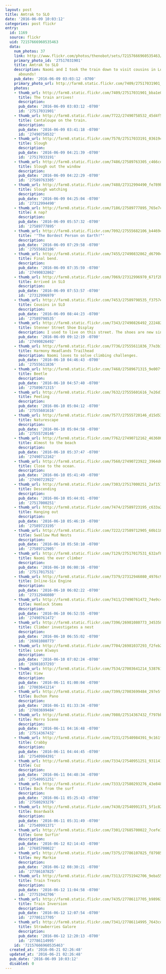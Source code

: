 ```yaml
---
layout: post
title: Amtrak to SLO
date: '2016-06-09 10:03:12'
categories: post flickr
entry:
  id: 1169
  source: flickr
  uid: 72157666960535463
  data:
    num_photos: 37
    link: http://www.flickr.com/photos/thenobot/sets/72157666960535463/
    primary_photo_id: '27517031901'
    title: Amtrak to SLO
    description: Naomi and I took the train down to visit cousins in Los Osos. Adventure
      abounds!
    pub_date: '2016-06-09 03:03:12 -0700'
    primary_photo_url: http://farm8.static.flickr.com/7409/27517031901_bba1e0906e_m.jpg
    photos:
    - thumb_url: http://farm8.static.flickr.com/7409/27517031901_bba1e0906e_s.jpg
      title: The train arrives!
      description: 
      pub_date: '2016-06-09 03:03:12 -0700'
      id: '27517031901'
    - thumb_url: http://farm8.static.flickr.com/7722/27490758532_45d4f50054_s.jpg
      title: Cantaloupe on the train.
      description: 
      pub_date: '2016-06-09 03:41:18 -0700'
      id: '27490758532'
    - thumb_url: http://farm8.static.flickr.com/7570/27517033191_03619ce7c6_s.jpg
      title: Slough
      description: 
      pub_date: '2016-06-09 04:21:39 -0700'
      id: '27517033191'
    - thumb_url: http://farm8.static.flickr.com/7486/27589763305_c466cdc726_s.jpg
      title: Slough out the window
      description: 
      pub_date: '2016-06-09 04:22:29 -0700'
      id: '27589763305'
    - thumb_url: http://farm8.static.flickr.com/7488/27312994490_fe789bfe96_s.jpg
      title: Slough watching
      description: 
      pub_date: '2016-06-09 04:25:04 -0700'
      id: '27312994490'
    - thumb_url: http://farm8.static.flickr.com/7186/27589777895_765e7c6577_s.jpg
      title: A nap?
      description: 
      pub_date: '2016-06-09 05:57:32 -0700'
      id: '27589777895'
    - thumb_url: http://farm8.static.flickr.com/7092/27555682106_b4469c5402_s.jpg
      title: '"The Bordest Person on Earth!"'
      description: 
      pub_date: '2016-06-09 07:29:58 -0700'
      id: '27555682106'
    - thumb_url: http://farm8.static.flickr.com/7455/27490832862_d6790c4a14_s.jpg
      title: Final bend.
      description: 
      pub_date: '2016-06-09 07:35:59 -0700'
      id: '27490832862'
    - thumb_url: http://farm8.static.flickr.com/7069/27312996970_671f2b0fbe_s.jpg
      title: Arrived in SLO
      description: 
      pub_date: '2016-06-09 07:53:57 -0700'
      id: '27312996970'
    - thumb_url: http://farm8.static.flickr.com/7453/27589798535_f3757e787c_s.jpg
      title: Cousins in SLO
      description: 
      pub_date: '2016-06-09 08:44:23 -0700'
      id: '27589798535'
    - thumb_url: http://farm8.static.flickr.com/7343/27490826492_222482647e_s.jpg
      title: Stenner Street Shoe Display
      description: I used to live on this street. The shoes are new since I was there.
      pub_date: '2016-06-09 09:12:19 -0700'
      id: '27490826492'
    - thumb_url: http://farm8.static.flickr.com/7736/27555611836_77e3b1d82a_s.jpg
      title: Harmony Headlands Trailhead
      description: Naomi loves to solve climbing challenges.
      pub_date: '2016-06-10 04:46:43 -0700'
      id: '27555611836'
    - thumb_url: http://farm8.static.flickr.com/7468/27589671315_9e007f3981_s.jpg
      title: Beetle
      description: 
      pub_date: '2016-06-10 04:57:40 -0700'
      id: '27589671315'
    - thumb_url: http://farm8.static.flickr.com/7632/27555601616_7e26d18586_s.jpg
      title: Peeling
      description: 
      pub_date: '2016-06-10 05:04:12 -0700'
      id: '27555601616'
    - thumb_url: http://farm8.static.flickr.com/7577/27555720146_d15d537f80_s.jpg
      title: Naturescape
      description: 
      pub_date: '2016-06-10 05:04:58 -0700'
      id: '27555720146'
    - thumb_url: http://farm8.static.flickr.com/7762/27490712162_4636001102_s.jpg
      title: Almost to the beach
      description: 
      pub_date: '2016-06-10 05:37:47 -0700'
      id: '27490712162'
    - thumb_url: http://farm8.static.flickr.com/7560/27490723922_3964d69803_s.jpg
      title: Close to the ocean.
      description: 
      pub_date: '2016-06-10 05:41:49 -0700'
      id: '27490723922'
    - thumb_url: http://farm8.static.flickr.com/7303/27517000251_2af1515066_s.jpg
      title: Descending
      description: 
      pub_date: '2016-06-10 05:44:01 -0700'
      id: '27517000251'
    - thumb_url: http://farm8.static.flickr.com/7474/27589723195_c633a2780c_s.jpg
      title: Hanging out
      description: 
      pub_date: '2016-06-10 05:46:19 -0700'
      id: '27589723195'
    - thumb_url: http://farm8.static.flickr.com/7222/27589712905_60b118204f_s.jpg
      title: Swallow Mud Nests
      description: 
      pub_date: '2016-06-10 05:58:10 -0700'
      id: '27589712905'
    - thumb_url: http://farm8.static.flickr.com/7129/27517017531_632af819c0_s.jpg
      title: Naomi the ever climber
      description: 
      pub_date: '2016-06-10 06:00:16 -0700'
      id: '27517017531'
    - thumb_url: http://farm8.static.flickr.com/7379/27312946080_4976c963e4_s.jpg
      title: Inline-Six Engine
      description: 
      pub_date: '2016-06-10 06:02:22 -0700'
      id: '27312946080'
    - thumb_url: http://farm8.static.flickr.com/7411/27490761472_74e9c4aed2_s.jpg
      title: Hemlock Stems
      description: 
      pub_date: '2016-06-10 06:52:55 -0700'
      id: '27490761472'
    - thumb_url: http://farm8.static.flickr.com/7396/26981080773_345358c68b_s.jpg
      title: Climber investigates a nest
      description: 
      pub_date: '2016-06-10 06:55:02 -0700'
      id: '26981080773'
    - thumb_url: http://farm8.static.flickr.com/7704/26981037293_f2feb29e75_s.jpg
      title: Love Always
      description: 
      pub_date: '2016-06-10 07:02:24 -0700'
      id: '26981037293'
    - thumb_url: http://farm8.static.flickr.com/7534/27003641214_53876187da_s.jpg
      title: View
      description: 
      pub_date: '2016-06-11 01:00:04 -0700'
      id: '27003641214'
    - thumb_url: http://farm8.static.flickr.com/7399/27003699484_297e5fba43_s.jpg
      title: Buchon Pano
      description: 
      pub_date: '2016-06-11 01:33:34 -0700'
      id: '27003699484'
    - thumb_url: http://farm8.static.flickr.com/7080/27514367432_f797bb25db_s.jpg
      title: Morro Scene
      description: 
      pub_date: '2016-06-11 04:16:48 -0700'
      id: '27514367432'
    - thumb_url: http://farm8.static.flickr.com/7231/27540984391_9c161f3e60_s.jpg
      title: Crabby
      description: 
      pub_date: '2016-06-11 04:44:45 -0700'
      id: '27540984391'
    - thumb_url: http://farm8.static.flickr.com/7334/27540951251_9311418e58_s.jpg
      title: Cuz
      description: 
      pub_date: '2016-06-11 04:48:34 -0700'
      id: '27540951251'
    - thumb_url: http://farm8.static.flickr.com/7333/27580293276_43e848ed1c_s.jpg
      title: Back from the surf
      description: 
      pub_date: '2016-06-11 05:25:43 -0700'
      id: '27580293276'
    - thumb_url: http://farm8.static.flickr.com/7430/27540991371_5f1c820bc6_s.jpg
      title: Boardwalk
      description: 
      pub_date: '2016-06-11 05:31:49 -0700'
      id: '27540991371'
    - thumb_url: http://farm8.static.flickr.com/7301/27685700022_7cefe135ba_s.jpg
      title: Gone Surfin'
      description: 
      pub_date: '2016-06-12 02:14:43 -0700'
      id: '27685700022'
    - thumb_url: http://farm8.static.flickr.com/7375/27786107825_f87985f6ac_s.jpg
      title: Hey Markie
      description: 
      pub_date: '2016-06-12 08:30:21 -0700'
      id: '27786107825'
    - thumb_url: http://farm8.static.flickr.com/7313/27751942706_9eba556905_s.jpg
      title: Train Treats
      description: 
      pub_date: '2016-06-12 11:04:58 -0700'
      id: '27751942706'
    - thumb_url: http://farm8.static.flickr.com/7435/27786117705_b98963349b_s.jpg
      title: Train Inversion
      description: 
      pub_date: '2016-06-12 12:07:54 -0700'
      id: '27786117705'
    - thumb_url: http://farm8.static.flickr.com/7341/27786114995_7643cd6b65_s.jpg
      title: Strawberries Galore
      description: 
      pub_date: '2016-06-12 12:20:13 -0700'
      id: '27786114995'
    id: '72157666960535463'
  created_at: '2016-06-21 02:26:48'
  updated_at: '2016-06-21 02:26:48'
  pub_date: '2016-06-09 10:03:12'
  disabled: 0
---
```

